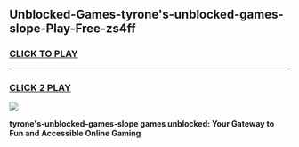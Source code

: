 
## Unblocked-Games-tyrone's-unblocked-games-slope-Play-Free-zs4ff
<h3>
<a href="https://premium76.site?title=tyrone's-unblocked-games-slope&ref=10A">CLICK TO PLAY</a></h3>
<hr>

<h3>
<a href="https://premium76.site?title=tyrone's-unblocked-games-slope&ref=10A">CLICK 2 PLAY</a>
  
</h3>

<a href="https://premium76.site?title=tyrone's-unblocked-games-slope&ref=10A"><img src="https://clearcache.store/games.png"></a>


**tyrone's-unblocked-games-slope games unblocked: Your Gateway to Fun and Accessible Online Gaming**
